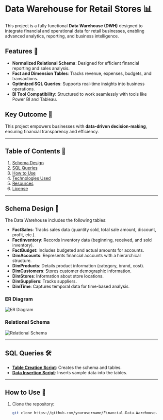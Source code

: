 # Data Warehouse for Retail Stores 📊

This project is a fully functional **Data Warehouse (DWH)** designed to integrate financial and operational data for retail businesses, enabling advanced analytics, reporting, and business intelligence.

## Features 🚀
- **Normalized Relational Schema**: Designed for efficient financial reporting and sales analysis.
- **Fact and Dimension Tables**: Tracks revenue, expenses, budgets, and transactions.
- **Optimized SQL Queries**: Supports real-time insights into business operations.
- **BI Tool Compatibility**: Structured to work seamlessly with tools like Power BI and Tableau.

## Key Outcome 🌟
This project empowers businesses with **data-driven decision-making**, ensuring financial transparency and efficiency.

---

## Table of Contents 📂
1. [Schema Design](#schema-design)
2. [SQL Queries](#sql-queries)
3. [How to Use](#how-to-use)
4. [Technologies Used](#technologies-used)
5. [Resources](#resources)
6. [License](#license)

---

## Schema Design 📐
The Data Warehouse includes the following tables:
- **FactSales**: Tracks sales data (quantity sold, total sale amount, discount, profit, etc.).
- **FactInventory**: Records inventory data (beginning, received, and sold inventory).
- **FactBudget**: Includes budgeted and actual amounts for accounts.
- **DimAccounts**: Represents financial accounts with a hierarchical structure.
- **DimProducts**: Details product information (category, brand, cost).
- **DimCustomers**: Stores customer demographic information.
- **DimStores**: Information about store locations.
- **DimSuppliers**: Tracks suppliers.
- **DimTime**: Captures temporal data for time-based analysis.

### ER Diagram
![ER Diagram](DWH_ERD.erdplus)

### Relational Schema
![Relational Schema](DWH_RELATIONAL_SCHEMA.erdplus)

---

## SQL Queries 🛠
- **[Table Creation Script](table_creations.sql)**: Creates the schema and tables.
- **[Data Insertion Script](inserting_values.sql)**: Inserts sample data into the tables.

---

## How to Use 📝
1. Clone the repository:
   ```bash
   git clone https://github.com/yourusername/Financial-Data-Warehouse.git
